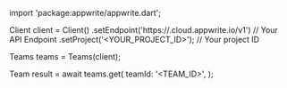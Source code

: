 import 'package:appwrite/appwrite.dart';

Client client = Client()
    .setEndpoint('https://<REGION>.cloud.appwrite.io/v1') // Your API Endpoint
    .setProject('<YOUR_PROJECT_ID>'); // Your project ID

Teams teams = Teams(client);

Team result = await teams.get(
    teamId: '<TEAM_ID>',
);
